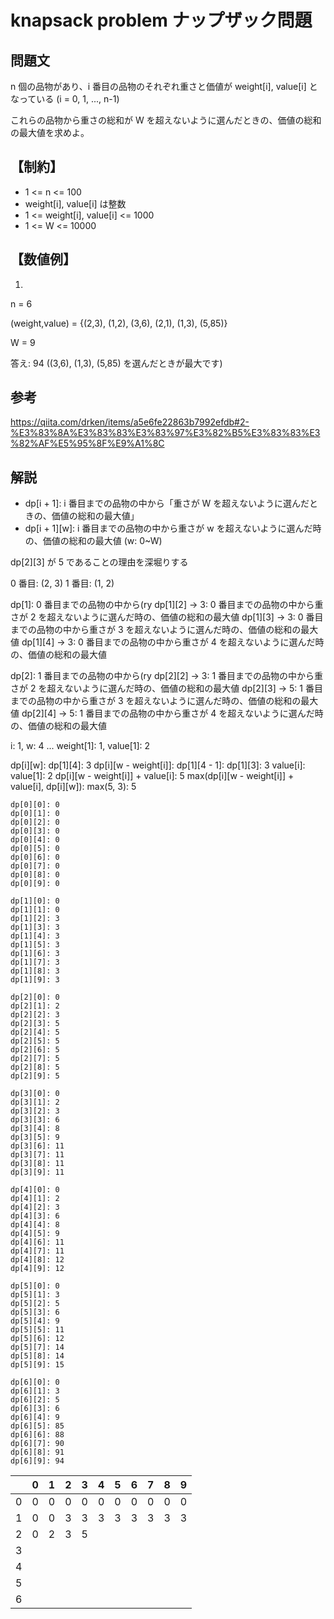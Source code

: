 # knapsack problem ナップザック問題

## 問題文

n 個の品物があり、i 番目の品物のそれぞれ重さと価値が weight[i], value[i] となっている (i = 0, 1, ..., n-1)

これらの品物から重さの総和が W を超えないように選んだときの、価値の総和の最大値を求めよ。

## 【制約】

* 1 <= n <= 100
* weight[i], value[i] は整数
* 1 <= weight[i], value[i] <= 1000
* 1 <= W <= 10000

## 【数値例】

 1)

   n = 6

   (weight,value) = {(2,3), (1,2), (3,6), (2,1), (1,3), (5,85)}

   W = 9

   答え: 94 ((3,6), (1,3), (5,85) を選んだときが最大です)

## 参考

https://qiita.com/drken/items/a5e6fe22863b7992efdb#2-%E3%83%8A%E3%83%83%E3%83%97%E3%82%B5%E3%83%83%E3%82%AF%E5%95%8F%E9%A1%8C

## 解説

* dp[i + 1]: i 番目までの品物の中から「重さが W を超えないように選んだときの、価値の総和の最大値」
* dp[i + 1][w]: i 番目までの品物の中から重さが w を超えないように選んだ時の、価値の総和の最大値 (w: 0~W)

dp[2][3] が 5 であることの理由を深堀りする

0 番目: (2, 3)
1 番目: (1, 2)

dp[1]: 0 番目までの品物の中から(ry
dp[1][2] -> 3: 0 番目までの品物の中から重さが 2 を超えないように選んだ時の、価値の総和の最大値
dp[1][3] -> 3: 0 番目までの品物の中から重さが 3 を超えないように選んだ時の、価値の総和の最大値
dp[1][4] -> 3: 0 番目までの品物の中から重さが 4 を超えないように選んだ時の、価値の総和の最大値

dp[2]: 1 番目までの品物の中から(ry
dp[2][2] -> 3: 1 番目までの品物の中から重さが 2 を超えないように選んだ時の、価値の総和の最大値
dp[2][3] -> 5: 1 番目までの品物の中から重さが 3 を超えないように選んだ時の、価値の総和の最大値
dp[2][4] -> 5: 1 番目までの品物の中から重さが 4 を超えないように選んだ時の、価値の総和の最大値

i: 1, w: 4 ... weight[1]: 1, value[1]: 2

dp[i][w]: dp[1][4]: 3
dp[i][w - weight[i]]: dp[1][4 - 1]: dp[1][3]: 3
value[i]: value[1]: 2
dp[i][w - weight[i]] + value[i]: 5
max(dp[i][w - weight[i]] + value[i], dp[i][w]): max(5, 3): 5




```
dp[0][0]: 0
dp[0][1]: 0
dp[0][2]: 0
dp[0][3]: 0
dp[0][4]: 0
dp[0][5]: 0
dp[0][6]: 0
dp[0][7]: 0
dp[0][8]: 0
dp[0][9]: 0

dp[1][0]: 0
dp[1][1]: 0
dp[1][2]: 3
dp[1][3]: 3
dp[1][4]: 3
dp[1][5]: 3
dp[1][6]: 3
dp[1][7]: 3
dp[1][8]: 3
dp[1][9]: 3

dp[2][0]: 0
dp[2][1]: 2
dp[2][2]: 3
dp[2][3]: 5
dp[2][4]: 5
dp[2][5]: 5
dp[2][6]: 5
dp[2][7]: 5
dp[2][8]: 5
dp[2][9]: 5

dp[3][0]: 0
dp[3][1]: 2
dp[3][2]: 3
dp[3][3]: 6
dp[3][4]: 8
dp[3][5]: 9
dp[3][6]: 11
dp[3][7]: 11
dp[3][8]: 11
dp[3][9]: 11

dp[4][0]: 0
dp[4][1]: 2
dp[4][2]: 3
dp[4][3]: 6
dp[4][4]: 8
dp[4][5]: 9
dp[4][6]: 11
dp[4][7]: 11
dp[4][8]: 12
dp[4][9]: 12

dp[5][0]: 0
dp[5][1]: 3
dp[5][2]: 5
dp[5][3]: 6
dp[5][4]: 9
dp[5][5]: 11
dp[5][6]: 12
dp[5][7]: 14
dp[5][8]: 14
dp[5][9]: 15

dp[6][0]: 0
dp[6][1]: 3
dp[6][2]: 5
dp[6][3]: 6
dp[6][4]: 9
dp[6][5]: 85
dp[6][6]: 88
dp[6][7]: 90
dp[6][8]: 91
dp[6][9]: 94
```

  | 0 | 1 | 2 | 3 | 4 | 5 | 6 | 7 | 8 | 9
-- | -- | -- | -- | -- | -- | -- | -- | -- | -- | --
0 | 0 | 0 | 0 | 0 | 0 | 0 | 0 | 0 | 0 | 0
1 | 0 | 0 | 3 | 3 | 3 | 3 | 3 | 3 | 3 | 3
2 | 0 | 2 | 3 | 5 |   |   |   |   |   |  
3 |   |   |   |   |   |   |   |   |   |  
4 |   |   |   |   |   |   |   |   |   |  
5 |   |   |   |   |   |   |   |   |   |  
6 |   |   |   |   |   |   |   |   |   |  


